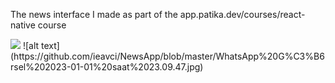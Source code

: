 
The news interface I made as part of the app.patika.dev/courses/react-native course
<div style="height: 5px">
  <img src= "https://github.com/ieavci/NewsApp/blob/master/WhatsApp%20G%C3%B6rsel%202023-01-01%20saat%2023.09.47.jpg">
  ![alt text](https://github.com/ieavci/NewsApp/blob/master/WhatsApp%20G%C3%B6rsel%202023-01-01%20saat%2023.09.47.jpg)  
</div>
